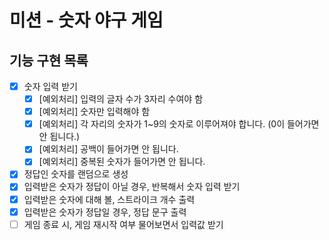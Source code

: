# 미션 - 숫자 야구 게임

## 기능 구현 목록
- [x] 숫자 입력 받기
    - [x] [예외처리] 입력의 글자 수가 3자리 수여야 함
    - [x] [예외처리] 숫자만 입력해야 함
    - [x] [예외처리] 각 자리의 숫자가 1~9의 숫자로 이루어져야 합니다. (0이 들어가면 안 됩니다.)
    - [x] [예외처리] 공백이 들어가면 안 됩니다.
    - [x] [예외처리] 중복된 숫자가 들어가면 안 됩니다.
- [x] 정답인 숫자를 랜덤으로 생성
- [x] 입력받은 숫자가 정답이 아닐 경우, 반복해서 숫자 입력 받기 
- [x] 입력받은 숫자에 대해 볼, 스트라이크 개수 출력
- [x] 입력받은 숫자가 정답일 경우, 정답 문구 출력
- [ ] 게임 종료 시, 게임 재시작 여부 물어보면서 입력값 받기 
